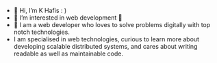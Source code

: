 - 👋 Hi, I’m K Hafis : )
- 👀 I’m interested in web development 🥳
- 🌱 I am a web developer who loves to solve problems digitally with top notch technologies.
- I am specialised in web technologies, curious to learn more about developing scalable distributed systems, and cares about writing readable as well as maintainable code.


<!--
**hafeeeii/hafeeeii** is a ✨ _special_ ✨ repository because its `README.md` (this file) appears on your GitHub profile.

Here are some ideas to get you started:

- 🔭 I’m currently working on ...
- 🌱 I’m currently learning ...
- 👯 I’m looking to collaborate on ...
- 🤔 I’m looking for help with ...
- 💬 Ask me about ...
- 📫 How to reach me: ...
- 😄 Pronouns: ...
- ⚡ Fun fact: ...
-->

